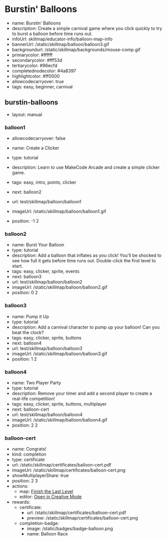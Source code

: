 # Burstin' Balloons
* name: Burstin' Balloons
* description: Create a simple carnival game where you click quickly to try to burst a balloon before time runs out.
* infoUrl: skillmap/educator-info/balloon-map-info
* bannerUrl: /static/skillmap/balloon/balloon3.gif
* backgroundurl: /static/skillmap/backgrounds/mouse-comp.gif
* primarycolor: #ffffff
* secondarycolor: #fff53d
* tertiarycolor: #96ecfd
* completednodecolor: #4a8397
* highlightcolor: #ff0000
* allowcodecarryover: true
* tags: easy, beginner, carnival


## burstin-balloons
* layout: manual


### balloon1
* allowcodecarryover: false

* name: Create a Clicker
* type: tutorial
* description: Learn to use MakeCode Arcade and create a simple clicker game.
* tags: easy, intro, points, clicker
* next: balloon2
* url: test/skillmap/balloon/balloon1
* imageUrl: /static/skillmap/balloon/balloon1.gif
* position: -1 2



### balloon2
* name: Burst Your Balloon
* type: tutorial
* description: Add a balloon that inflates as you click! You'll be shocked to see how full it gets before time runs out. Double-click the first level to start.
* tags: easy, clicker, sprite, events
* next: balloon3
* url: test/skillmap/balloon/balloon2
* imageUrl: /static/skillmap/balloon/balloon2.gif
* position: 0 2


### balloon3
* name: Pump it Up
* type: tutorial
* description: Add a carnival character to pump up your balloon! Can you beat the clock?
* tags: easy, clicker, sprite, buttons
* next: balloon4
* url: test/skillmap/balloon/balloon3
* imageUrl: /static/skillmap/balloon/balloon3.gif
* position: 1 2



### balloon4
* name: Two Player Party
* type: tutorial
* description: Remove your timer and add a second player to create a real-life competition!
* tags: easy, clicker, sprite, buttons, multiplayer
* next: balloon-cert
* url: test/skillmap/balloon/balloon4
* imageUrl: /static/skillmap/balloon/balloon4.gif
* position: 2 2


### balloon-cert
* name: Congrats!
* kind: completion
* type: certificate
* url: /static/skillmap/certificates/balloon-cert.pdf
* imageUrl: /static/skillmap/certificates/balloon-cert.png
* showMultiplayerShare: true
* position: 2 3
* actions:
    * map: [Finish the Last Level](/skillmap/balloon)
    * editor: [Open in Creative Mode](/)
* rewards:
    * certificate:
        * url: /static/skillmap/certificates/balloon-cert.pdf
        * preview: /static/skillmap/certificates/balloon-cert.png
    * completion-badge:
        * image: /static/badges/badge-balloon.png
        * name: Balloon Race





